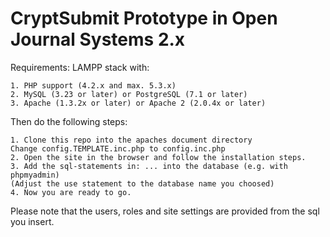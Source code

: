 # CryptSubmit Prototype in Open Journal Systems 2.x

Requirements:
LAMPP stack with:

    1. PHP support (4.2.x and max. 5.3.x)
    2. MySQL (3.23 or later) or PostgreSQL (7.1 or later)
    3. Apache (1.3.2x or later) or Apache 2 (2.0.4x or later)
    
Then do the following steps:

    1. Clone this repo into the apaches document directory
    Change config.TEMPLATE.inc.php to config.inc.php
    2. Open the site in the browser and follow the installation steps.
    3. Add the sql-statements in: ... into the database (e.g. with phpmyadmin)
    (Adjust the use statement to the database name you choosed)
    4. Now you are ready to go.
    
Please note that the users, roles and site settings are provided from the sql 
you insert.
    
